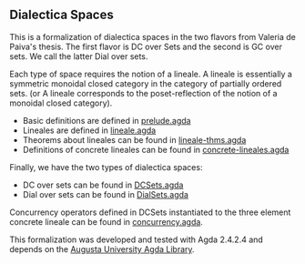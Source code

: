 Dialectica Spaces
-----------------

This is a formalization of dialectica spaces in the two flavors from
Valeria de Paiva's thesis.  The first flavor is DC over Sets and the
second is GC over sets.  We call the latter Dial over sets.

Each type of space requires the notion of a lineale. A lineale is
essentially a symmetric monoidal closed category in the category of
partially ordered sets. (or A lineale corresponds to the
poset-reflection of the notion of a monoidal closed category).

- Basic definitions are defined in [ prelude.agda ]( prelude.agda )
- Lineales are defined in [lineale.agda](lineale.agda)
- Theorems about lineales can be found in [lineale-thms.agda](lineale-thms.agda)
- Definitions of concrete lineales can be found in [concrete-lineales.agda](concrete-lineales.agda)

Finally, we have the two types of dialectica spaces:

- DC over sets can be found in [DCSets.agda](DCSets.agda)
- Dial over sets can be found in [DialSets.agda](DialSets.agda)

Concurrency operators defined in DCSets instantiated to the three
element concrete lineale can be found in
[concurrency.agda](concurrency.agda).

This formalization was developed and tested with Agda 2.4.2.4 and
depends on the [Augusta University Agda Library](https://github.com/heades/AUGL). 
